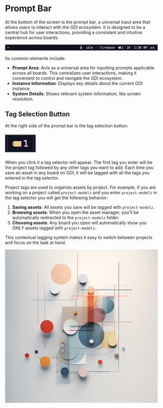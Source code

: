 # Prompt Bar

At the bottom of the screen is the prompt bar, a universal input area that allows users to interact with the GDI ecosystem. It is designed to be a central hub for user interactions, providing a consistent and intuitive experience across boards.

<img src="https://raw.githubusercontent.com/dht/gdi-assets/main/images/docs/prompt-bar.png" width="500"/>

Its common elements include:

- **Prompt Area**: Acts as a universal area for inputting prompts applicable across all boards. This centralizes user interactions, making it convenient to control and navigate the GDI ecosystem.
- **Instance Information**: Displays key details about the current GDI instance.
- **System Details**: Shows relevant system information, like screen resolution.

## Tag Selection Button

At the right side of the prompt bar is the tag selection button:

<img src="https://raw.githubusercontent.com/dht/gdi-assets/main/images/docs/tag-selection.png" width="100"/>

When you click it a tag selector will appear. The first tag you enter will be the project tag followed by any other tags you want to add. Each time you save an asset in any board on GDI, it will be tagged with all the tags you entered in the tag selector.

Project tags are used to organize assets by project. For example, if you are working on a project called `project-modelz` and you enter `project-modelz` in the tag selector you will get the following behavior:

1. **Saving assets**: All assets you save will be tagged with `project-modelz`.
2. **Browsing assets**: When you open the asset manager, you'll be automatically redirected to the `project-modelz` folder.
3. **Choosing assets**: Any board you open will automatically show you _ONLY_ assets tagged with `project-modelz`.

This contextual tagging system makes it easy to switch between projects and focus on the task at hand.

<img src="https://raw.githubusercontent.com/dht/gdi-assets/main/images/docs/18.png" width="500"/>
